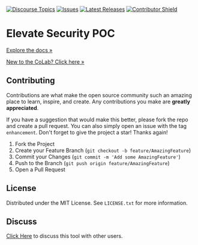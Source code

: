 [![Discourse Topics][discourse-shield]][discourse-url]
[![Issues][issues-shield]][issues-url]
[![Latest Releases][release-shield]][release-url]
[![Contributor Shield][contributor-shield]][contributors-url]

[discourse-shield]:https://img.shields.io/discourse/topics?label=Discuss%20This%20Tool&server=https%3A%2F%2Fdeveloper.sailpoint.com%2Fdiscuss
[discourse-url]:https://developer.sailpoint.com/discuss/tag/workflows
[issues-shield]:https://img.shields.io/github/issues/sailpoint-oss/colab-sp-elevate-security-poc?label=Issues
[issues-url]:https://github.com/sailpoint-oss/colab-sp-elevate-security-poc/issues
[release-shield]: https://img.shields.io/github/v/release/sailpoint-oss/colab-sp-elevate-security-poc?label=Current%20Release
[release-url]:https://github.com/sailpoint-oss/colab-sp-elevate-security-poc/releases
[contributor-shield]:https://img.shields.io/github/contributors/sailpoint-oss/colab-sp-elevate-security-poc?label=Contributors
[contributors-url]:https://github.com/sailpoint-oss/colab-sp-elevate-security-poc/graphs/contributors

# Elevate Security POC
[Explore the docs »](https://your-link-to-colab-topic-here)

[New to the CoLab? Click here »](https://developer.sailpoint.com/discuss/t/about-the-sailpoint-developer-community-colab/11230)

<!-- CONTRIBUTING -->
## Contributing

Contributions are what make the open source community such an amazing place to learn, inspire, and create. Any contributions you make are **greatly appreciated**.

If you have a suggestion that would make this better, please fork the repo and create a pull request. You can also simply open an issue with the tag `enhancement`.
Don't forget to give the project a star! Thanks again!

1. Fork the Project
2. Create your Feature Branch (`git checkout -b feature/AmazingFeature`)
3. Commit your Changes (`git commit -m 'Add some AmazingFeature'`)
4. Push to the Branch (`git push origin feature/AmazingFeature`)
5. Open a Pull Request

<!-- LICENSE -->
## License

Distributed under the MIT License. See `LICENSE.txt` for more information.

<!-- CONTACT -->
## Discuss
[Click Here](https://developer.sailpoint.com/dicuss/tag/{tagName}) to discuss this tool with other users.
